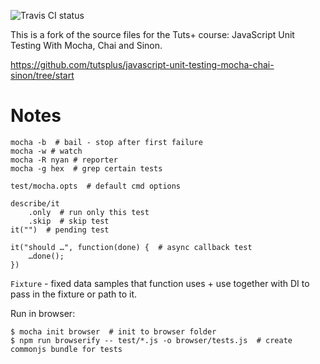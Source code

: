 ![Travis CI status](https://travis-ci.org/roman-spiridonov/javascript-unit-testing-mocha-chai-sinon.svg?branch=master)

This is a fork of the source files for the Tuts+ course: JavaScript Unit Testing With Mocha, Chai and Sinon. 

https://github.com/tutsplus/javascript-unit-testing-mocha-chai-sinon/tree/start

# Notes
```
mocha -b  # bail - stop after first failure
mocha -w # watch
mocha -R nyan # reporter
mocha -g hex  # grep certain tests

test/mocha.opts  # default cmd options

describe/it
	.only  # run only this test
	.skip  # skip test
it("")  # pending test

it("should …", function(done) {  # async callback test
	…done(); 
})
```

`Fixture` - fixed data samples that function uses + use together with DI to pass in the fixture or path to it.

Run in browser:
```
$ mocha init browser  # init to browser folder
$ npm run browserify -- test/*.js -o browser/tests.js  # create commonjs bundle for tests
```
